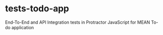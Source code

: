 # tests-todo-app
End-To-End and API Integration tests in Protractor JavaScript for MEAN To-do application

